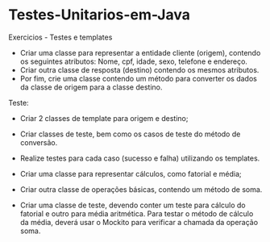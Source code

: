 # Testes-Unitarios-em-Java

Exercicios - Testes e templates

- Criar  uma  classe  para  representar  a  entidade  cliente  (origem),  contendo  os seguintes atributos: 
  Nome, cpf, idade, sexo, telefone e endereço. 
- Criar outra classe de  resposta  (destino)  contendo  os  mesmos  atributos.  
- Por  fim,  crie  uma  classe contendo um método para converter os dados da classe de origem para a classe destino.

Teste:
- Criar 2 classes de template para origem e destino; 
- Criar classes de teste, bem como os casos de teste do método de conversão. 
- Realize testes para cada caso (sucesso e falha) utilizando os templates.

- Criar uma classe para representar cálculos, como fatorial e média;
- Criar outra classe de operações básicas, contendo um método de soma.
- Criar uma classe de teste, devendo conter um teste para cálculo do fatorial e outro para média aritmética.
Para testar o método de cálculo da média, deverá usar o Mockito para verificar a chamada da operação soma.
